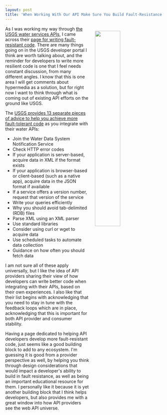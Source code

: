 ```yaml
---
layout: post
title: 'When Working With Our API Make Sure You Build Fault-Resistance Into Your Code'
---
```

<p><img style="padding: 15px;" src="http://kinlane-productions.s3.amazonaws.com/api-evangelist-site/blog/Writing_Fault-Resistant_Code.png" alt="" width="40%" align="right" /></p>
<p>As I was working my way through <a href="http://waterservices.usgs.gov/">the USGS water services APIs</a>, I came across their <a href="http://waterservices.usgs.gov/docs/portable_code.html">page for writing fault-resistant code</a>. There are many things going on in the USGS developer portal I think are worth talking about, and the reminder for developers to write more resilient code is one that I feel needs constant discussion, from many different angles. I know that this is one area I will get comments about hypermedia as a solution, but for right now I want to think through what is coming out of existing API efforts on the ground like USGS.</p>
<p>The <a href="http://waterservices.usgs.gov/docs/portable_code.html">USGS provides 13 separate pieces of advice to help you achieve more fault-tolerant code</a> as you integrate with their water APIs:</p>
<ul>
<li>Join the Water Data System Notification Service</li>
<li>Check HTTP error codes</li>
<li>If your application is server-based, acquire data in XML if the format exists</li>
<li>If your application is browser-based or client-based (such as a native app), acquire data in the JSON format if available</li>
<li>If a service offers a version number, request that version of the service</li>
<li>Write your queries efficiently</li>
<li>Why you should avoid tab-delimited (RDB) files</li>
<li>Parse XML using an XML parser</li>
<li>Use standard libraries</li>
<li>Consider using curl or wget to acquire data</li>
<li>Use scheduled tasks to automate data collection</li>
<li>Guidance on how often you should fetch data</li>
</ul>
<p>I am not sure all of these apply universally, but I like the idea of API providers sharing their view of how developers can write better code when integrating with their APIs, based on their own experiences. I also like that their list begins with acknowledging that you need to stay in tune with the feedback loops which are in place, acknowledging that this is important for both API provider and consumer stability.</p>
<p>Having a page dedicated to helping API developers develop more fault-resistant code, just seems like a good building block to add to any ecosystem. I'm guessing it is good from a provider perspective as well, by helping you think through design considerations that would impact a developer's ability to build in fault resistance, as well as being an important educational resource for them. I personally like it because it is yet another building block that I think helps developers, but also provides me with a great window into how API providers see the web API universe.</p>